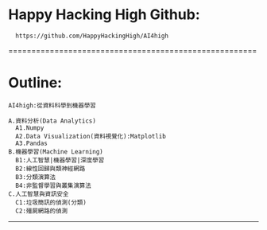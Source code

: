 # Happy Hacking High Github: 
```
  https://github.com/HappyHackingHigh/AI4high
```
======================================================
# Outline:
```
AI4high:從資料科學到機器學習

A.資料分析(Data Analytics)
  A1.Numpy 
  A2.Data Visualization(資料視覺化):Matplotlib
  A3.Pandas
B.機器學習(Machine Learning)
  B1:人工智慧|機器學習|深度學習
  B2:線性回歸與類神經網路
  B3:分類演算法
  B4:非監督學習與叢集演算法
C.人工智慧與資訊安全
  C1:垃圾簡訊的偵測(分類)
  C2:殭屍網路的偵測
```
--------------------------------------------------------








